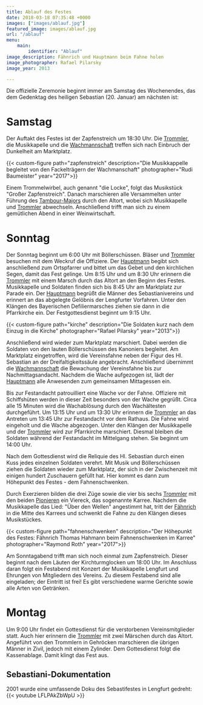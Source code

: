 ```yaml
---
title: Ablauf des Festes
date: 2018-03-18 07:35:48 +0000
images: ["images/ablauf.jpg"]
featured_image: images/ablauf.jpg
url: "/ablauf"
menu: 
    main:
        identifier: "Ablauf"
image_description: Fähnrich und Hauptmann beim Fahne holen
image_photographer: Rafael Pilarsky
image_year: 2013

---
```

Die offizielle Zeremonie beginnt immer am Samstag des Wochenendes, das dem Gedenktag des heiligen Sebastian (20. Januar) am nächsten ist:

# Samstag

Der Auftakt des Festes ist der Zapfenstreich um 18:30 Uhr. Die [Trommler](/dienstgrade#trommler), die Musikkapelle und die [Wachmannschaft](/dienstgrade#wachmannschaft) treffen sich nach Einbruch der Dunkelheit am Marktplatz. 

{{< custom-figure path="zapfenstreich" description="Die Musikkappelle begleitet von den Fackelträgern der Wachmanschaft" photographer="Rudi Baumeister" year="2017">}}

Einem Trommelwirbel, auch genannt "die Locke", folgt das Musikstück "Großer Zapfenstreich". Danach marschieren alle Versammelten unter Führung des [Tambour-Majors](/dienstgrade#tambour-major) durch den Altort, wobei sich Musikkapelle und [Trommler](/dienstgrade#trommler) abwechseln. Anschließend trifft man sich zu einem gemütlichen Abend in einer Weinwirtschaft.

# Sonntag

Der Sonntag beginnt um 6:00 Uhr mit Böllerschüssen. Bläser und [Trommler](/dienstgrade#trommler) besuchen mit dem Weckruf die Offiziere. Der [Hauptmann](/dienstgrade#hauptmann) begibt sich anschließend zum Ortspfarrer und bittet um das Gebet und den kirchlichen Segen, damit das Fest gelinge. Um 8:15 Uhr und um 8:30 Uhr erinnern die [Trommler](/dienstgrade#trommler) mit einem Marsch durch das Altort an den Beginn des Festes. Musikkapelle und Soldaten finden sich bis 8:45 Uhr am Marktplatz zur Parade ein. Der [Hauptmann](/dienstgrade#hauptmann) begrüßt die Männer des Sebastianivereins und erinnert an das abgelegte Gelöbnis der Lengfurter Vorfahren. Unter den Klängen des Bayerischen Defiliermarsches ziehen sie dann in die Pfarrkirche ein. Der Festgottesdienst beginnt um 9:15 Uhr.

{{< custom-figure path="kirche" description="Die Soldaten kurz nach dem Einzug in die Kirche" photographer="Rafael Pilarsky" year="2013">}}

Anschließend wird wieder zum Marktplatz marschiert. Dabei werden die Soldaten von den lauten Böllerschüssen des Kanoniers begleitet. Am Marktplatz eingetroffen, wird die Vereinsfahne neben der Figur des Hl. Sebastian an der Dreifaltigkeitssäule angebracht. Anschließend übernimmt die [Wachmannschaft](/dienstgrade#wachmannschaft) die Bewachung der Vereinsfahne bis zur Nachmittagsandacht. Nachdem die Wache aufgezogen ist, lädt der [Hauptmann](/dienstgrade#hauptmann) alle Anwesenden zum gemeinsamen Mittagessen ein.

Bis zur Festandacht patrouilliert eine Wache vor der Fahne. Offiziere mit Schiffshüten werden in dieser Zeit besonders von der Wache gegrüßt. Circa alle 15 Minuten wird die Wachablösung durch den Wachältesten durchgeführt. Um 13:15 Uhr und um 13:30 Uhr erinnern die [Trommler](/dienstgrade#trommler) an das Antreten um 13:45 Uhr zur Festandacht vor dem Rathaus. Die Fahne wird eingeholt und die Wache abgezogen. Unter den Klängen der Musikkapelle und der [Trommler](/dienstgrade#trommler) wird zur Pfarrkirche marschiert. Diesmal bleiben die Soldaten während der Festandacht im Mittelgang stehen. Sie beginnt um 14:00 Uhr.

Nach dem Gottesdienst wird die Reliquie des Hl. Sebastian durch einen Kuss jedes einzelnen Soldaten verehrt. Mit Musik und Böllerschüssen ziehen die Soldaten wieder zum Marktplatz, der sich in der Zwischenzeit mit einigen hundert Zuschauern gefüllt hat. Hier kommt es dann zum Höhepunkt des Festes - dem Fahnenschwenken.

Durch Exerzieren bilden die drei Züge sowie die vier bis sechs [Trommler](/dienstgrade#trommler) mit den beiden [Pionieren](/dienstgrade#pionier) ein Viereck, das sogenannte Karree. Nachdem die Musikkapelle das Lied: "Über den Wellen" angestimmt hat, tritt der [Fähnrich](/dienstgrade#fähnrich) in die Mitte des Karrees und schwenkt die Fahne zu den Klängen dieses Musikstückes.

{{< custom-figure path="fahnenschwenken" description="Der Höhepunkt des Festes: Fähnrich Thomas Hahmann beim Fahnenschwenken im Karree" photographer="Raymond Roth" year="2017">}}

Am Sonntagabend trifft man sich noch einmal zum Zapfenstreich. Dieser beginnt nach dem Läuten der Kirchturmglocken um 18:00 Uhr. Im Anschluss daran folgt ein Festabend mit Konzert der Musikkapelle Lengfurt und Ehrungen von Mitgliedern des Vereins. Zu diesem Festabend sind alle eingeladen; der Eintritt ist frei! Es gibt verschiedene warme Gerichte sowie alle Arten von Getränken.

# Montag

Um 9:00 Uhr findet ein Gottesdienst für die verstorbenen Vereinsmitglieder statt. Auch hier erinnern die [Trommler](/dienstgrade#trommler) mit zwei Märschen durch das Altort. Angeführt von den Trommlern in Gehröcken marschieren die übrigen Männer in Zivil, jedoch mit einem Zylinder. Dem Gottesdienst folgt die Kassenablage. Damit klingt das Fest aus.

## Sebastiani-Dokumentation

2001 wurde eine umfassende Doku des Sebastifestes in Lengfurt gedreht:
{{< youtube LFLPAkZbWpU >}}